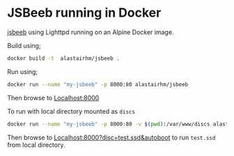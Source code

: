 # JSBeeb running in Docker

[jsbeeb](https://github.com/mattgodbolt/jsbeeb) using Lighttpd running on an Alpine Docker image.

Build using;

```bash
docker build -t  alastairhm/jsbeeb .
```

Run using;

```bash
docker run --name "my-jsbeeb" -p 8000:80 alastairhm/jsbeeb
```

Then browse to [Localhost:8000](http://localhost:8000/)

To run with local directory mounted as `discs`

```bash
docker run --name "my-jsbeeb" -p 8000:80 -v $(pwd):/var/www/discs alastairhm/jsbeeb
```

Then browse to [Localhost:8000?disc=test.ssd&autoboot](http://localhost:8000/?disc1=test.ssd&autoboot) to run `test.ssd` from local directory.
